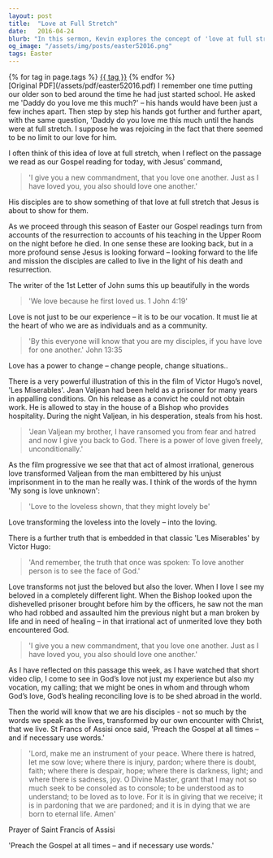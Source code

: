 ```yaml
---
layout: post
title:  "Love at Full Stretch"
date:   2016-04-24
blurb: "In this sermon, Kevin explores the concept of 'love at full stretch', drawing from the Gospel reading where Jesus commands his disciples to love one another. He emphasizes that love is not just an experience, but a vocation, and that it has the power to transform both the beloved and the lover. He uses the story of Jean Valjean from 'Les Miserables' to illustrate the transformative power of love."
og_image: "/assets/img/posts/easter52016.png"
tags: Easter
---    
```

<div class="tag-pills">
    {% for tag in page.tags %}
    <a href="{{ site.baseurl }}/tag/{{ tag | slugify }}" class="tag-pill">{{ tag }}</a>
    {% endfor %}
</div>
[Original PDF](/assets/pdf/easter52016.pdf)
I remember one time putting our older son to bed around the time he had just started school. He asked me 'Daddy do you love me this much?' – his hands would have been just a few inches apart. Then step by step his hands got further and further apart, with the same question, 'Daddy do you love me this much until the hands were at full stretch. I suppose he was rejoicing in the fact that there seemed to be no limit to our love for him.

I often think of this idea of love at full stretch, when I reflect on the passage we read as our Gospel reading for today, with Jesus’ command,

> 'I give you a new commandment, that you love one another. Just as I have loved you, you also should love one another.'

His disciples are to show something of that love at full stretch that Jesus is about to show for them.

As we proceed through this season of Easter our Gospel readings turn from accounts of the resurrection to accounts of his teaching in the Upper Room on the night before he died. In one sense these are looking back, but in a more profound sense Jesus is looking forward – looking forward to the life and mission the disciples are called to live in the light of his death and resurrection.

The writer of the 1st Letter of John sums this up beautifully in the words

> 'We love because he first loved us. 1 John 4:19'

Love is not just to be our experience – it is to be our vocation. It must lie at the heart of who we are as individuals and as a community.

> 'By this everyone will know that you are my disciples, if you have love for one another.' John 13:35

Love has a power to change – change people, change situations..

There is a very powerful illustration of this in the film of Victor Hugo’s novel, 'Les Miserables'. Jean Valjean had been held as a prisoner for many years in appalling conditions. On his release as a convict he could not obtain work. He is allowed to stay in the house of a Bishop who provides hospitality. During the night Valjean, in his desperation, steals from his host.

> 'Jean Valjean my brother, I have ransomed you from fear and hatred and now I give you back to God. There is a power of love given freely, unconditionally.'

As the film progressive we see that that act of almost irrational, generous love transformed Valjean from the man embittered by his unjust imprisonment in to the man he really was. I think of the words of the hymn 'My song is love unknown':

> 'Love to the loveless shown, that they might lovely be'

Love transforming the loveless into the lovely – into the loving.

There is a further truth that is embedded in that classic 'Les Miserables' by Victor Hugo:

> 'And remember, the truth that once was spoken: To love another person is to see the face of God.'

Love transforms not just the beloved but also the lover. When I love I see my beloved in a completely different light. When the Bishop looked upon the dishevelled prisoner brought before him by the officers, he saw not the man who had robbed and assaulted him the previous night but a man broken by life and in need of healing – in that irrational act of unmerited love they both encountered God.

> 'I give you a new commandment, that you love one another. Just as I have loved you, you also should love one another.'

As I have reflected on this passage this week, as I have watched that short video clip, I come to see in God’s love not just my experience but also my vocation, my calling; that we might be ones in whom and through whom God’s love, God’s healing reconciling love is to be shed abroad in the world.

Then the world will know that we are his disciples - not so much by the words we speak as the lives, transformed by our own encounter with Christ, that we live. St Francs of Assisi once said, 'Preach the Gospel at all times – and if necessary use words.'

> 'Lord, make me an instrument of your peace.
Where there is hatred, let me sow love;
where there is injury, pardon;
where there is doubt, faith;
where there is despair, hope;
where there is darkness, light;
and where there is sadness, joy.
O Divine Master, grant that I may not so much seek to be consoled as to console;
to be understood as to understand;
to be loved as to love.
For it is in giving that we receive;
it is in pardoning that we are pardoned;
and it is in dying that we are born to eternal life. Amen'

Prayer of Saint Francis of Assisi

'Preach the Gospel at all times – and if necessary use words.'
